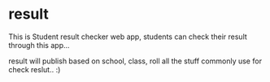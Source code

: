 # result


This is Student result checker web app, students can check their result through this app... 

result will publish based on school, class, roll all the stuff commonly use for check reslut..   :)



